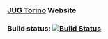 ### [JUG Torino](http://jugtorino.it) Website

### Build status: [![Build Status](https://travis-ci.org/jugtorino/jugtorino.github.io.svg?branch=master)](https://travis-ci.org/jugtorino/jugtorino.github.io)

